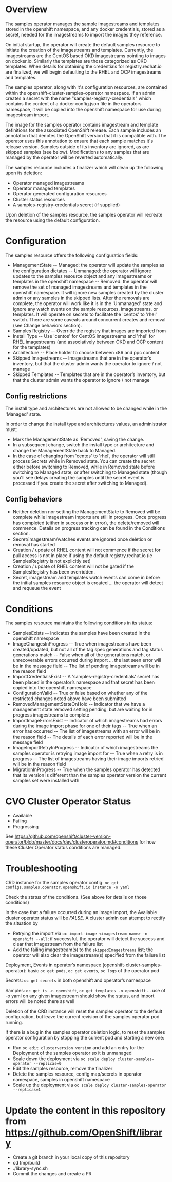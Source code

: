 # Overview

The samples operator manages the sample imagestreams and templates stored in the openshift namespace, and any docker credentials, stored as a secret, needed for the imagestreams to import the images they reference.

On initial startup, the operator will create the default samples resource to initiate the creation of the imagestreams and templates.  Currently, the imagestreams are the CentOS based OKD imagestreams pointing to images on docker.io.  Similarly the templates are those categorized as OKD templates.  When details for obtaining the credentials for registry.redhat.io are finalized, we will begin defaulting to the RHEL and OCP imagestreams and templates.

The samples operator, along with it's configuration resources, are contained within the openshift-cluster-samples-operator namespace. If an admin creates a secret with the name "samples-registry-credentials" which contains the content of a docker config.json file in the operators namespace, it will be copied into the openshift namespace for use during imagestream import.

The image for the samples operator contains imagestream and template definitions for the associated OpenShift release. Each sample includes an annotation that denotes the OpenShift version that it is compatible with. The operator uses this annotation to ensure that each sample matches it's release version. Samples outside of its inventory are ignored, as are skipped samples (see below). Modifications to any samples that are managed by the operator will be reverted automatically.



The samples resource includes a finalizer which will clean up the following upon its deletion:

- Operator managed imagestreams
- Operator managed templates
- Operator generated configuration resources
- Cluster status resources
- A samples-registry-credentials secret (if supplied)



Upon deletion of the samples resource, the samples operator will recreate the resource using the default configuration.

# Configuration

The samples resource offers the following configuration fields:

- ManagementState
-- Managed: the operator will update the samples as the configuration dictates
-- Unmanaged: the operator will ignore updates to the samples resource object and any imagestreams or templates in the openshift namespace
-- Removed: the operator will remove the set of managed imagestreams and templates in the openshift namespace. It will ignore new samples created by the cluster admin or any samples in the skipped lists.  After the removals are complete, the operator will work like it is in the 'Unmanaged' state and ignore any watch events on the sample resources, imagestreams, or templates.  It will operate on secrets to facilitate the 'centos' to 'rhel' switch.  There are some caveats around concurrent creates and removal (see Change behaviors section).
- Samples Registry
-- Override the registry that images are imported from
- Install Type
-- Use 'centos' for CentOS imagestreams and 'rhel' for RHEL imagestreams (and associatively between OKD and OCP content for the templates)
- Architecture
-- Place holder to choose between x86 and ppc content
- Skipped Imagestreams
-- Imagestreams that are in the operator’s inventory, but that the cluster admin wants the operator to ignore / not manage
- Skipped Templates 
-- Templates that are in the operator’s inventory, but that the cluster admin wants the operator to ignore / not manage

## Config restrictions

The install type and architectures are not allowed to be changed while in the 'Managed' state.

In order to change the install type and architectures values, an administrator must:
- Mark the ManagementState as 'Removed', saving the change.
- In a subsequent change, switch the install type or architecture and change the ManagementState back to Managed.
- In the case of changing from 'centos' to 'rhel', the operator will still process Secrets while in Removed state.  You can create the secret either before switching to Removed, while in Removed state before switching to Managed state, or after switching to Managed state (though you'll see delays creating the samples until the secret event is processed if you create the secret after switching to Managed).

## Config behaviors

- Neither deletion nor setting the ManagementState to Removed will be complete while imagestream imports are still in progress.  Once progress has completed (either in success or in error), the delete/removed will commence.  Details on progress tracking can be found in the Conditions section.
- Secret/imagestream/watches events are ignored once deletion or removal has started
- Creation / update of RHEL content will not commence if the secret for pull access is not in place if using the default registry.redhat.io (ie SamplesRegistry is not explicitly set)
- Creation / update of RHEL content will not be gated if the SamplesRegistry has been overridden.
- Secret, imagestream and templates watch events can come in before the initial samples resource object is created … the operator will detect and requeue the event

# Conditions

The samples resource maintains the following conditions in its status:

- SamplesExists
-- Indicates the samples have been created in the openshift namespace
- ImageChangesInProgress
-- True when imagestreams have been created/updated, but not all of the tag spec generations and tag status generations match
-- False when all of the generations match, or unrecoverable errors occurred during import … the last seen error will be in the message field
-- The list of pending imagestreams will be in the reason field
- ImportCredentialsExist
-- A 'samples-registry-credentials' secret has been placed in the operator’s namespace and that secret has been copied into the openshift namespace
- ConfigurationValid
-- True or false based on whether any of the restricted changes noted above have been submitted
- RemovedManagementStateOnHold
-- Indicator that we have a management state removed setting pending, but are waiting for in progress imagestreams to complete
- ImportImageErrorsExist
-- Indicator of which imagestreams had errors during the image import phase for one of their tags
-- True when an error has occurred
-- The list of imagestreams with an error will be in the reason field
-- The details of each error reported will be in the message field
- ImageImportRetryInProgress
-- Indicator of which imagestreams the samples operator is retrying image import for
-- True when a retry is in progress
-- The list of imagestreams having their image imports retried will be in the reason field
- MigrationInProgress
-- True when the samples operator has detected that its version is different than the samples operator version the current samples set were installed with

# CVO Cluster Operator Status

- Available
- Failing
- Progressing

See https://github.com/openshift/cluster-version-operator/blob/master/docs/dev/clusteroperator.md#conditions for how these
Cluster Operator status conditions are managed.


# Troubleshooting

CRD instance for the samples operator config:  `oc get configs.samples.operator.openshift.io instance -o yaml`

Check the status of the conditions. (See above for details on those conditions)

In the case that a failure occurred during an image import, the Available cluster operator status will be *FALSE*.  A
cluster admin can attempt to rectify the situation by

- Retrying the import via `oc import-image <imagestream name> -n openshift --all`; if successful, the operator will detect the success and clear that imagestream from the failure list
- Add the failing imagestream(s) to the `skippedImagestreams` list; the operator will also clear the imagestream(s) specified from the failure list

Deployment, Events in operator’s namespace (openshift-cluster-samples-operator):  basic `oc get pods`, `oc get events`, `oc logs` of the operator pod 

Secrets: `oc get secrets` in both openshift and operator’s namespace

Samples: `oc get is -n openshift`, `oc get templates -n openshift`  … use of -o yaml on any given imagestream should show the status, and import errors will be noted there as well

Deletion of the CRD instance will reset the samples operator to the default configuration, but leave the current revision of the samples operator pod running.

If there is a bug in the samples operator deletion logic, to reset the samples operator configuration by stopping the current pod and starting a new one:
- Run `oc edit clusterversion version` and add an entry for the Deployment of the samples operator so it is unmanaged
- Scale down the deployment via `oc scale deploy cluster-samples-operator --replicas=0`
- Edit the samples resource, remove the finalizer
- Delete the samples resource, config map/secrets in operator namespace, samples in openshift namespace
- Scale up the deployment via `oc scale deploy cluster-samples-operator --replicas=1`


# Update the content in this repository from https://github.com/OpenShift/library
- Create a git branch in your local copy of this repository
- cd tmp/build
- ./library-sync.sh
- Commit the changes and create a PR
